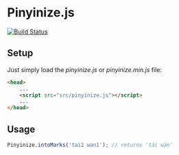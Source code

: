 Pinyinize.js
============

[![Build Status](https://travis-ci.org/ericnishio/pinyinize.js.png)](https://travis-ci.org/ericnishio/pinyinize.js)

## Setup

Just simply load the *pinyinize.js* or *pinyinize.min.js* file:

```html
<head>
    ...
    <script src="src/pinyinize.js"></script>
    ...
</head>
```

## Usage

```javascript
Pinyinize.intoMarks('tai2 wan1'); // returns 'tái wān'
```
